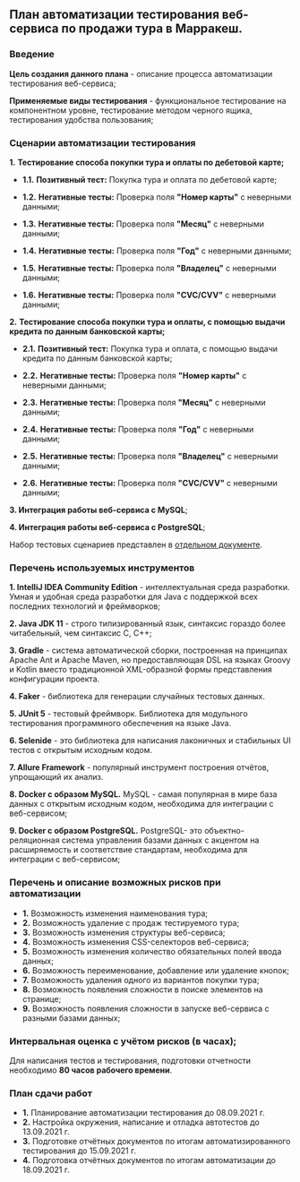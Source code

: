 ## **План автоматизации тестирования веб-сервиса по продажи тура в Марракеш.**
### **Введение**

**Цель создания данного плана** - описание процесса автоматизации тестирования веб-сервиса;

**Применяемые виды тестирования** - функциональное тестирование на компонентном уровне, тестирование методом черного ящика, тестирования удобства пользования;

### **Сценарии автоматизации тестирования**

**1.** **Тестирование способа покупки тура и оплаты по дебетовой карте;**

  - **1.1.** **Позитивный тест:** Покупка тура и оплата по дебетовой карте;

  - **1.2.** **Негативные тесты:** Проверка поля **"Номер карты"** с неверными данными;

  - **1.3.** **Негативные тесты:** Проверка поля **"Месяц"** с неверными данными;

  - **1.4.** **Негативные тесты:** Проверка поля **"Год"** с неверными данными;

  - **1.5.** **Негативные тесты:** Проверка поля **"Владелец"** с неверными данными;

  - **1.6.** **Негативные тесты:** Проверка поля **"CVC/CVV"** с неверными данными;

**2.** **Тестирование способа покупки тура и оплаты, с помощью выдачи кредита по данным банковской карты;**

  - **2.1.** **Позитивный тест:** Покупка тура и оплата, с помощью выдачи кредита по данным банковской карты;

  - **2.2.** **Негативные тесты:** Проверка поля **"Номер карты"** с неверными данными;

  - **2.3.** **Негативные тесты:** Проверка поля **"Месяц"** с неверными данными;

  - **2.4.** **Негативные тесты:** Проверка поля **"Год"** с неверными данными;

  - **2.5.** **Негативные тесты:** Проверка поля **"Владелец"** с неверными данными;

  - **2.6.** **Негативные тесты:** Проверка поля **"CVC/CVV"** с неверными данными;

**3. Интеграция работы веб-сервиса с MySQL**;

**4. Интеграция работы веб-сервиса с PostgreSQL**;

Набор тестовых сценариев представлен в [отдельном документе](https://github.com/Ekaterina5885/Course_Work/blob/master/Сases.md).

### **Перечень используемых инструментов**

**1. IntelliJ IDEA Community Edition** - интеллектуальная среда разработки. Умная и удобная среда разработки для Java с поддержкой всех последних технологий и фреймворков;

**2. Java JDK 11** - строго типизированный язык, синтаксис гораздо более читабельный, чем синтаксис C, C++;

**3. Gradle** - система автоматической сборки, построенная на принципах Apache Ant и Apache Maven, но предоставляющая DSL на языках Groovy и Kotlin вместо традиционной XML-образной формы представления конфигурации проекта.

**4. Faker** - библиотека для генерации случайных тестовых данных.

**5. JUnit 5** - тестовый фреймворк. Библиотека для модульного тестирования программного обеспечения на языке Java.

**6. Selenide** - это библиотека для написания лаконичных и стабильных UI тестов с открытым исходным кодом.

**7. Allure Framework** - популярный инструмент построения отчётов, упрощающий их анализ.

**8. Docker с образом MySQL.** 
     MySQL - самая популярная в мире база данных с открытым исходным кодом, необходима для интеграции с веб-сервисом;

**9. Docker с образом PostgreSQL.**
     PostgreSQL- это объектно-реляционная система управления базами данных с акцентом на расширяемость и соответствие стандартам, необходима для интеграции с веб-сервисом;

### **Перечень и описание возможных рисков при автоматизации**
  - **1.** Возможность изменения наименования тура;
  - **2.** Возможность удаление с продаж тестируемого тура;  
  - **3.** Возможность изменения структуры веб-сервиса;
  - **4.** Возможность изменения CSS-селекторов веб-сервиса;
  - **5.** Возможность изменения количество обязательных полей ввода данных;
  - **6.** Возможность переименование, добавление или удаление кнопок;
  - **7.** Возможность удаления одного из вариантов покупки тура;
  - **8.** Возможность появления сложности в поиске элементов на странице;
  - **9.** Возможность появления сложности в запуске веб-сервиса с разными базами данных;

### **Интервальная оценка с учётом рисков (в часах);**
Для написания тестов и тестирования, подготовки отчетности необходимо **80 часов рабочего времени**.

### **План сдачи работ**

  - **1.** Планирование автоматизации тестирования до 08.09.2021 г.
  - **2.** Настройка окружения, написание и отладка автотестов до 13.09.2021 г.
  - **3.** Подготовке отчётных документов по итогам автоматизированного тестирования до 15.09.2021 г.
  - **4.** Подготовка отчётных документов по итогам автоматизации до 18.09.2021 г.
